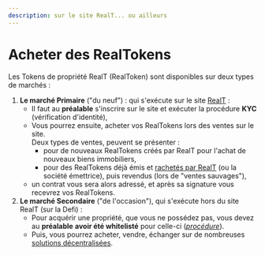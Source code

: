 ```yaml
---
description: sur le site RealT... ou ailleurs
---
```


# Acheter des RealTokens

Les Tokens de propriété RealT (RealToken) sont disponibles sur deux types de marchés :

1. **Le marché Primaire** ("du neuf") : qui s'exécute sur le site [RealT](https://realt.co/) :
   * Il faut au **préalable** s'inscrire sur le site et exécuter la procédure **KYC** (vérification d'identité),
   * Vous pourrez ensuite, acheter vos RealTokens lors des ventes sur le site.\
     Deux types de ventes, peuvent se présenter :
     * pour de nouveaux RealTokens créés par RealT pour l'achat de nouveaux biens immobiliers,
     * pour des RealTokens déjà émis et [rachetés par RealT](../vendre-ses-realtokens.md) (ou la société émettrice), puis revendus (lors de "ventes sauvages"),
   * un contrat vous sera alors adressé, et après sa signature vous recevrez vos RealTokens.
2. **Le marché Secondaire** ("de l'occasion"), qui s'exécute hors du site RealT (sur la Defi) :
   * Pour acquérir une propriété, que vous ne possédez pas, vous devez au **préalable** **avoir été whitelisté** pour celle-ci ([_procédure_](../procedure-de-whitelisting.md)).
   * Puis, vous pourrez acheter, vendre, échanger sur de nombreuses [solutions décentralisées](../../defi-realt/dex-swap/).
